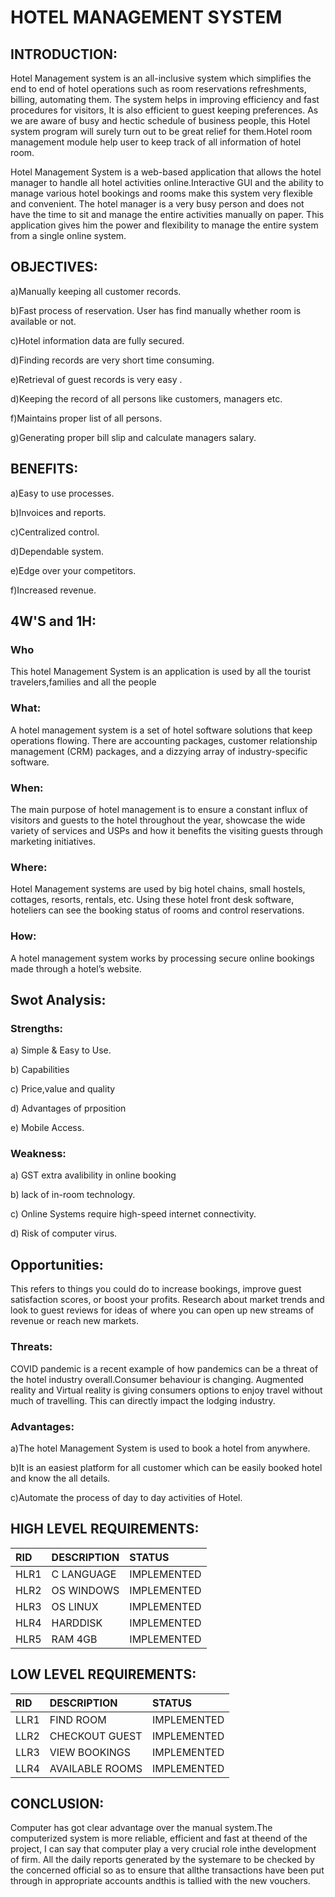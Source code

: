 # **HOTEL MANAGEMENT SYSTEM**

## INTRODUCTION:

Hotel  Management  system  is  an  all-inclusive system which simplifies the end to end of hotel  operations  such  as  room reservations  refreshments,  billing,  automating  them. The system  helps  in  improving  efficiency and fast procedures for visitors, It is also efficient to guest keeping preferences. As we are aware of busy and hectic schedule of business people, this Hotel system program will surely turn out to be great relief for them.Hotel room management module help user to keep track of all information of hotel room.

Hotel Management System is a web-based application that allows the hotel manager to handle all hotel activities online.Interactive GUI and the ability to manage various hotel bookings and rooms make this system very flexible and convenient. The hotel manager is a very busy person and does not have the time to sit and manage the entire activities manually on paper. This application gives him the power and flexibility to manage the entire system from a single online system. 



## OBJECTIVES:
a)Manually keeping all customer records.

b)Fast  process of reservation. User has find manually whether room is available or not. 

c)Hotel information data are fully  secured. 

d)Finding records are very short time  consuming.

e)Retrieval of guest records is very easy . 

d)Keeping the record of all persons like customers, managers etc.

f)Maintains proper list of all persons.

g)Generating proper bill slip and calculate managers salary.

## **BENEFITS:**

a)Easy to use processes.

b)Invoices and reports.

c)Centralized control.

d)Dependable system.

e)Edge over your competitors.

f)Increased revenue.


## **4W'S and 1H:**

### Who
This hotel Management System is an application is used by all the tourist travelers,families and all the people

### What:
A hotel management system is a set of hotel software solutions that keep operations flowing. There are accounting packages, customer relationship management (CRM) packages, and a dizzying array of industry-specific software.

### When:
The main purpose of hotel management is to ensure a constant influx of visitors and guests to the hotel throughout the year, showcase the wide variety of services and USPs and how it benefits the visiting guests through marketing initiatives.

### Where:
Hotel Management systems are used by big hotel chains, small hostels, cottages, resorts, rentals, etc. Using these hotel front desk software, hoteliers can see the booking status of rooms and control reservations.

### How:
A hotel management system works by processing secure online bookings made through a hotel’s website.

## **Swot Analysis:**

### Strengths:
a) Simple & Easy to Use.

b) Capabilities

c) Price,value and quality

d) Advantages of prposition 

e) Mobile Access.

### Weakness:
a) GST  extra avalibility in online booking 

b) lack of in-room technology.

c) Online Systems require high-speed internet connectivity.

d) Risk of computer virus.

## Opportunities:
This refers to things you could do to increase bookings, improve guest satisfaction scores, or boost your profits. Research about market trends and look to guest reviews for ideas of where you can open up new streams of revenue or reach new markets. 

### Threats:
COVID pandemic is a recent example of how pandemics can be a threat of the hotel industry overall.Consumer behaviour is changing. Augmented reality and Virtual reality is giving consumers options to enjoy travel without much of travelling. This can directly impact the lodging industry.

### Advantages:

a)The hotel Management System is used to book a hotel from anywhere.

b)It is an easiest platform for all customer which can be easily booked hotel and know the all details.

c)Automate the process of day to day activities of Hotel.


## HIGH LEVEL REQUIREMENTS:

|RID|DESCRIPTION|STATUS|
|:--|:----------|:-----|
|HLR1|C LANGUAGE|IMPLEMENTED|
|HLR2|OS WINDOWS|IMPLEMENTED|
|HLR3|OS LINUX|IMPLEMENTED|
|HLR4|HARDDISK|IMPLEMENTED|
|HLR5|RAM 4GB|IMPLEMENTED|

## LOW LEVEL REQUIREMENTS:

|RID|DESCRIPTION|STATUS|
|:--|:----------|:-----|
|LLR1|FIND ROOM|IMPLEMENTED|
|LLR2|CHECKOUT GUEST|IMPLEMENTED|
|LLR3|VIEW BOOKINGS|IMPLEMENTED|
|LLR4|AVAILABLE ROOMS|IMPLEMENTED|

## CONCLUSION:

Computer has got clear advantage over the manual system.The computerized system is more reliable, efficient and fast at theend of the project, I can say that computer play a very crucial role inthe development of firm. All the daily reports generated by the systemare to be checked by the concerned official so as to ensure that allthe transactions have been put through in appropriate accounts andthis is tallied with the new vouchers.

